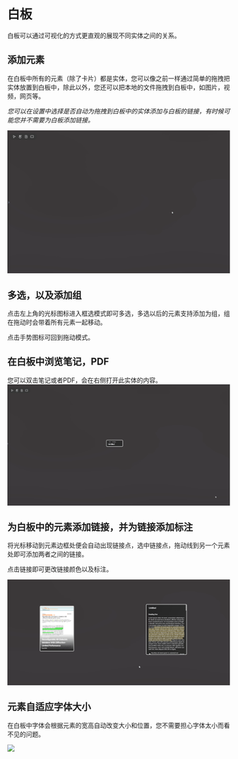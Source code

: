 # 白板
白板可以通过可视化的方式更直观的展现不同实体之间的关系。

## 添加元素
在白板中所有的元素（除了卡片）都是实体，您可以像之前一样通过简单的拖拽把实体放置到白板中，除此以外，您还可以把本地的文件拖拽到白板中，如图片，视频，网页等。

*您可以在设置中选择是否自动为拖拽到白板中的实体添加与白板的链接，有时候可能您并不需要为白板添加链接。*

![](../_media/whiteboard/drag_to_add.gif)

## 多选，以及添加组
点击左上角的光标图标进入框选模式即可多选，多选以后的元素支持添加为组，组在拖动时会带着所有元素一起移动。

点击手势图标可回到拖动模式。

## 在白板中浏览笔记，PDF
您可以双击笔记或者PDF，会在右侧打开此实体的内容。
![](../_media/whiteboard/open_note.gif)

## 为白板中的元素添加链接，并为链接添加标注
将光标移动到元素边框处便会自动出现链接点，选中链接点，拖动线到另一个元素处即可添加两者之间的链接。

点击链接即可更改链接颜色以及标注。

![](../_media/whiteboard/edge_label.gif)

## 元素自适应字体大小
在白板中字体会根据元素的宽高自动改变大小和位置，您不需要担心字体太小而看不见的问题。

![](../_media/whiteboard/auto_fit_font.gif)